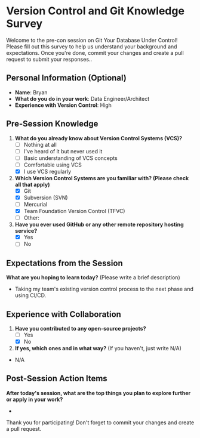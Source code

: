 # Version Control and Git Knowledge Survey

Welcome to the pre-con session on Git Your Database Under Control! Please fill out this survey to help us understand your background and expectations. Once you're done, commit your changes and create a pull request to submit your responses..

## Personal Information (Optional)
- **Name**: Bryan
- **What do you do in your work**: Data Engineer/Architect
- **Experience with Version Control**: High

## Pre-Session Knowledge
1. **What do you already know about Version Control Systems (VCS)?**
   - [ ] Nothing at all
   - [ ] I've heard of it but never used it
   - [ ] Basic understanding of VCS concepts
   - [ ] Comfortable using VCS
   - [X] I use VCS regularly

2. **Which Version Control Systems are you familiar with? (Please check all that apply)**
   - [X] Git
   - [X] Subversion (SVN)
   - [ ] Mercurial
   - [X] Team Foundation Version Control (TFVC)
   - [ ] Other: 

3. **Have you ever used GitHub or any other remote repository hosting service?**
   - [X] Yes
   - [ ] No

## Expectations from the Session
**What are you hoping to learn today?** (Please write a brief description)

- Taking my team's existing version control process to the next phase and using CI/CD.

## Experience with Collaboration
1. **Have you contributed to any open-source projects?**
   - [ ] Yes
   - [X] No

2. **If yes, which ones and in what way?** (If you haven't, just write N/A)

- N/A

## Post-Session Action Items
**After today's session, what are the top things you plan to explore further or apply in your work?**

- 

Thank you for participating! Don't forget to commit your changes and create a pull request.
